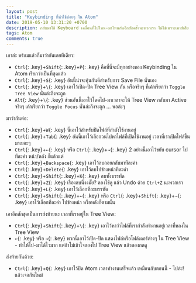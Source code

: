 ```yaml
---
layout: post
title: "Keybinding ที่น่าใช้บ่อยๆ ใน Atom"
date: 2019-05-10 13:31:20 +0700
description: กลับมาใช้ Keyboard เคลื่อนที่ไปไหน-มาไหนกันอีกสักครั้งนะพวกเรา ไม่ใช่เพราะเมาส์เสีย แต่เพราะเราจะไปได้เร็วกว่าจริงๆ
tags: Atom
comments: true
---
```

เอาล่ะ พร้อมแล้วก็มาว่ากันเลยทีเดียว:
- `Ctrl`{: .key}+`Shift`{: .key}+`P`{: .key} คือที่นี่จะมีทุกอย่างของ Keybinding ใน Atom เรียกว่าเป็นที่สุดแล้ว
- `Ctrl`{: .key}+`S`{: .key} อันนี้น่าจะคุ้นกันดีสำหรับการ Save File นั่นเอง
- `Ctrl`{: .key}+`\`{: .key} เอาไว้เปิด-ปิด Tree View กัน หรือจริงๆ ที่เค้าเรียกว่า `Toggle Tree View` นั่นล่ะถึงจะถูก
- `Alt`{: .key}+`\`{: .key} ส่วนอันนี้เอาไว้โดดไป-มาเวลาจะให้ Tree View กลับมา Active จริงๆ เค้าเรียกว่า `Toggle Focus` นั่นล่ะถึงจะถูก ... พอล่ะๆ

มาว่ากันต่อ:
- `Ctrl`{: .key}+`W`{: .key} นี่เอาไว้สำหรับปิดไฟล์ที่กำลังใช้งานอยู่
- `Ctrl`{: .key}+`Tab`{: .key} อันนี้เอาไว้เลือกวนไปหาไฟล์ที่เปิดใช้งานอยู่ เวลาที่เราเปิดไฟล์ขึ้นมาเยอะๆ
- `Ctrl`{: .key}+`←`{: .key} หรือ `Ctrl`{: .key}+`→`{: .key} 2 อย่างนี้เอาไว้ขยับ cursor ไปทีละคำ หน้า/หลัง ก็แล้วแต่
- `Ctrl`{: .key}+`ฺBackspace`{: .key} เอาไว้ลบถอยกลับมาทีละคำ
- `Ctrl`{: .key}+`Delete`{: .key} เอาไว้ลบไปข้างหน้าทีละคำ
- `Ctrl`{: .key}+`Shift`{: .key}+`K`{: .key} ลบทั้งบรรทัด
- `Ctrl`{: .key}+`Z`{: .key} เรื่องลบนี่งงมั๊ย? ลองใช้ดู แล้ว Undo ด้วย `Ctrl+Z` นะพวกเรา
- `Ctrl`{: .key}+`L`{: .key} เอาไว้เลือกทีละบรรทัด
- `Ctrl`{: .key}+`Shift`{: .key}+`←`{: .key} หรือ `Ctrl`{: .key}+`Shift`{: .key}+`→`{: .key} เอาไว้เลือกทีละคำ ไปข้างหน้า หรือหลังก็ตามนั้น

เอาอีกสักชุดเป็นการส่งท้ายนะ เวลาที่เราอยู่ใน Tree View:
- `Ctrl`{: .key}+`Shift`{: .key}+`\`{: .key} เอาไว้หาว่าไฟล์ที่เรากำลังทำงานอยู่เวลาที่หลงใน Tree View
- `←`{: .key} หรือ `→`{: .key} พวกนี้เอาไว้เปิด-ปิด แสดงไฟล์หรือโฟล์เดอร์ต่างๆ ใน Tree View - ทำให้ไป-มาได้ไวมาก แต่ถ้าไม่เข้าใจลองไป Tree View แล้วลองกดดู

ส่งท้ายกันด้วย:
- `Ctrl`{: .key}+`Q`{: .key} เอาไว้ปิด Atom เวลาทำงานเสร็จแล้ว เหมือนกับตอนนี้ - ไปล่ะ! แล้วเจอกันใหม่
